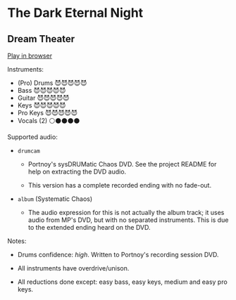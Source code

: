 # The Dark Eternal Night

## Dream Theater


[Play in browser](http://pages.cs.wisc.edu/~tolly/customs/?title=the-dark-eternal-night&artist=dream-theater)

Instruments:

  * (Pro) Drums 😈😈😈😈😈
  * Bass 😈😈😈😈😈
  * Guitar 😈😈😈😈😈
  * Keys 😈😈😈😈😈
  * Pro Keys 😈😈😈😈😈
  * Vocals (2) ⚪️⚫️⚫️⚫️⚫️

Supported audio:

  * `drumcam`

    * Portnoy's sysDRUMatic Chaos DVD. See the project README for help on extracting the DVD audio.

    * This version has a complete recorded ending with no fade-out.

  * `album` (Systematic Chaos)

    * The audio expression for this is not actually the album track; it uses audio from MP's DVD, but with no separated instruments. This is due to the extended ending heard on the DVD.

Notes:

  * Drums confidence: *high*. Written to Portnoy's recording session DVD.

  * All instruments have overdrive/unison.

  * All reductions done except: easy bass, easy keys, medium and easy pro keys.


